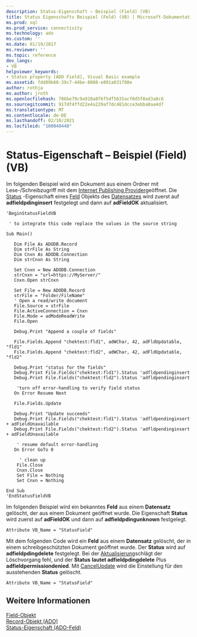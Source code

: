 ```yaml
---
description: Status-Eigenschaft – Beispiel (Field) (VB)
title: Status Eigenschafts Beispiel (Feld) (VB) | Microsoft-Dokumentation
ms.prod: sql
ms.prod_service: connectivity
ms.technology: ado
ms.custom: ''
ms.date: 01/19/2017
ms.reviewer: ''
ms.topic: reference
dev_langs:
- VB
helpviewer_keywords:
- Status property [ADO Field], Visual Basic example
ms.assetid: fdd09b60-39c7-44be-8008-e891a031f80e
author: rothja
ms.author: jroth
ms.openlocfilehash: 706be79c9a910a8f6f5df5635acf0d5f0ad3a8c6
ms.sourcegitcommit: 917df4ffd22e4a229af7dc481dcce3ebba0aa4d7
ms.translationtype: MT
ms.contentlocale: de-DE
ms.lasthandoff: 02/10/2021
ms.locfileid: "100040440"
---
```

# <a name="status-property-example-field-vb"></a>Status-Eigenschaft – Beispiel (Field) (VB)
Im folgenden Beispiel wird ein Dokument aus einem Ordner mit Lese-/Schreibzugriff mit dem [Internet Publishing Provider](../../guide/appendixes/microsoft-ole-db-provider-for-internet-publishing.md)geöffnet. Die [Status](./status-property-ado-field.md) -Eigenschaft eines [Feld](./field-object.md) Objekts des [Datensatzes](./record-object-ado.md) wird zuerst auf **adfieldpdinginsert** festgelegt und dann auf **adFieldOK** aktualisiert.  
  
```  
'BeginStatusFieldVB  
  
 ' to integrate this code replace the values in the source string  
  
Sub Main()  
  
   Dim File As ADODB.Record  
   Dim strFile As String  
   Dim Cnxn As ADODB.Connection  
   Dim strCnxn As String  
  
   Set Cnxn = New ADODB.Connection  
   strCnxn = "url=https://MyServer/"  
   Cnxn.Open strCnxn  
  
   Set File = New ADODB.Record  
   strFile = "Folder/FileName"  
   ' Open a read/write document  
   File.Source = strFile  
   File.ActiveConnection = Cnxn  
   File.Mode = adModeReadWrite  
   File.Open  
  
   Debug.Print "Append a couple of fields"  
  
   File.Fields.Append "chektest:fld1", adWChar, 42, adFldUpdatable, "fld1"  
   File.Fields.Append "chektest:fld2", adWChar, 42, adFldUpdatable, "fld2"  
  
   Debug.Print "status for the fields"  
   Debug.Print File.Fields("chektest:fld1").Status 'adfldpendinginsert  
   Debug.Print File.Fields("chektest:fld2").Status 'adfldpendinginsert  
  
    'turn off error-handling to verify field status  
   On Error Resume Next  
  
   File.Fields.Update  
  
   Debug.Print "Update succeeds"  
   Debug.Print File.Fields("chektest:fld1").Status 'adfldpendinginsert + adFieldUnavailable  
   Debug.Print File.Fields("chektest:fld2").Status 'adfldpendinginsert + adFieldUnavailable  
  
    ' resume default error-handling  
   On Error GoTo 0  
  
     ' clean up  
    File.Close  
    Cnxn.Close  
    Set File = Nothing  
    Set Cnxn = Nothing  
  
End Sub  
'EndStatusFieldVB  
```  
  
 Im folgenden Beispiel wird ein bekanntes **Feld** aus einem **Datensatz** gelöscht, der aus einem Dokument geöffnet wurde. Die Eigenschaft **Status** wird zuerst auf **adFieldOK** und dann auf **adfieldpdingunknown** festgelegt.  
  
```  
Attribute VB_Name = "StatusField"  
```  
  
 Mit dem folgenden Code wird ein **Feld** aus einem **Datensatz** gelöscht, der in einem schreibgeschützten Dokument geöffnet wurde. Der **Status** wird auf **adfieldpdingdelete** festgelegt. Bei der [Aktualisierung](./update-method.md)schlägt der Löschvorgang fehl, und der **Status** **lautet adfieldpdingdelete** Plus **adfieldpermissiondenied**. Mit [CancelUpdate](./cancelupdate-method-ado.md) wird die Einstellung für den ausstehenden **Status** gelöscht.  
  
```  
Attribute VB_Name = "StatusField"  
```  
  
## <a name="see-also"></a>Weitere Informationen  
 [Field-Objekt](./field-object.md)   
 [Record-Objekt (ADO)](./record-object-ado.md)   
 [Status-Eigenschaft (ADO-Feld)](./status-property-ado-field.md)
